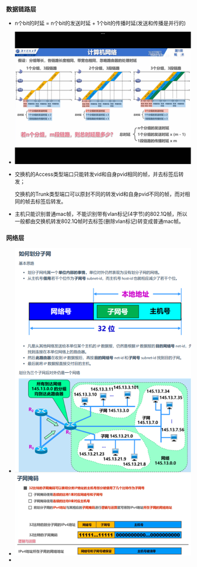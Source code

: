 ### 数据链路层

- n个bit的时延 = n个bit的发送时延 + 1个bit的传播时延(发送和传播是并行的)

- ![](https://raw.githubusercontent.com/SoriveZJQ/picture_library/main/6782a6bf519354128e1dc75e5a7f163.jpg)

- 交换机的Access类型端口只能转发vid和自身pvid相同的帧，并去标签后转发；

  交换机的Trunk类型端口可以原封不同的转发vid和自身pvid不同的帧，而对相同的帧去标签后转发。

- 主机只能识别普通mac帧，不能识别带有vlan标记(4字节)的802.1Q帧，所以一般都由交换机转发802.1Q帧时去标签(删除vlan标记)转变成普通mac帧。



### 网络层

- ![image-20230525093501952](https://raw.githubusercontent.com/SoriveZJQ/picture_library/main/image-20230525093501952.png)
- ![image-20230525093528607](https://raw.githubusercontent.com/SoriveZJQ/picture_library/main/image-20230525093528607.png)
- 

